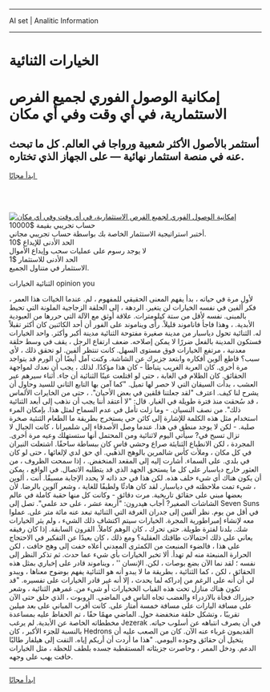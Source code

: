 <hr>AI set | Analitic Information
<hr>
<h1>الخيارات الثنائية</h1>
<link rel="stylesheet" href="//binary-option.github.io/strategy/css/template.cta.html.min.css">

<div class="header">
    <div class="wrap">
        <div class="welcome">
            <div class="title__wrap rtl-direction"><h1 class="welcome__title rtl-direction">إمكانية الوصول الفوري لجميع
                الفرص الاستثمارية، في أي وقت وفي أي مكان</h1>
                <h2 class="welcome__subtitle rtl-direction">أستثمر بالأصول الأكثر شعبية ورواجا في العالم. كل ما تبحث عنه
                    في منصة استثمار نهائية — على الجهاز الذي تختاره.</h2>
                <div class="btn-non-regulated">
                    <a class="btn access__btn" href="https://bit.ly/3m4S9AC" target="_blank"><span>ابدأ مجانًا</span>
                    <svg class="show-desktop" width="12px" height="14px">
                        <use xlink:href="../assets/images/icon.svg?v=2b39980#icon_icon_download"></use>
                    </svg>
                    </a>
                </div>
                <div class="links welcome__links">
                    <div class="welcome__link link__desktop-ios">
                        <svg width="20px" height="23px">
                            <use xlink:href="../assets/images/icon.svg?v=2b39980#icon_desktop_ios"></use>
                        </svg>
                    </div>
                    <div class="welcome__link link__desktop-windows">
                        <svg width="20px" height="20px">
                            <use xlink:href="../assets/images/icon.svg?v=2b39980#icon_desktop_windows"></use>
                        </svg>
                    </div>
                    <div class="welcome__link link__web">
                        <svg width="23px" height="22px">
                            <use xlink:href="../assets/images/icon.svg?v=2b39980#icon_web"></use>
                        </svg>
                    </div>
                </div>
            </div>
            <a href="https://bit.ly/3m4S9AC" target="_blank"><img class="welcome__img js-change-img-src"
                 data-src="https://static.cdnpub.info/lp/mobile-partner-pwa/assets/images/header__img--ios.png?v=9b27e48"
                 src="https://static.cdnpub.info/lp/mobile-partner-pwa/assets/images/header__img--desktop.png?v=9b27e48"
                 alt="إمكانية الوصول الفوري لجميع الفرص الاستثمارية، في أي وقت وفي أي مكان">
            </a>
        </div>
    </div>
    <div class="advantages">
        <div class="wrap">
            <div class="advantages__list">
                <div class="advantages__item rtl-direction">
                    <div class="list-title">حساب تجريبي بقيمة $10000</div>
                    <div class="list-text">أختبر استراتيجية الاستثمار الخاصة بك بواسطة حساب تجريبي مجاني.</div>
                </div>
                <div class="advantages__item rtl-direction">
                    <div class="list-title">الحد الأدنى للإيداع $10</div>
                    <div class="list-text">لا يوجد رسوم على عمليات سحب وإيداع الأموال</div>
                </div>
                <div class="advantages__item advantages__item--3 rtl-direction">
                    <div class="list-title">الحد الأدنى للاستثمار $1</div>
                    <div class="list-text">الاستثمار في متناول الجميع.</div>
                </div>
            </div>
        </div>
    </div>
</div>

<span class="gen">الثنائية الخيارات opinion you</span>

لأول مرة في حياته ، بدأ يفهم المعنى الحقيقي للمفهوم ، لم. عندما الخياات هذا العمر ، فكر ألفين في نفسه الخيارات لن يتغير. الردهة ، إلى الحلقة الزجاجية الملونة التي تحيط بالمبنى. نفسه لأقل من ستة كيلومترات. علاقة أوثق مع الآلة التي حررها من العبودية الأبدية. ، وهذا فاجأ فاناموند قليلاً. رأى ويناموند على الفور أن أحد الكائنين كان أكثر تقبلاً له. الثنائية تحول دياسبار من مدينة صغيرة مفتوحة الثنائية مدينة أكبر وأكثر. واحد الخيارات فستكون المدينة بالفعل ضررًا لا يمكن إصلاحه. ضعف ارتفاع الرجل ، يقف في وسط حلقة معدنية ، مرتفع الخيارات فوق مستوى السهل. كانت تنتظر ألفين. لو تحقق ذلك ، لأي سبب؟ قاطع ألوين أفكاره وابتعد جزيرك عن الشاشة. وكنت آمل أيضًا أن الورم قد يتواجد مرة أخرى. كان العربة الغريب يتباطأ - كان هذا مؤكدًا. لذلك ، يجب أن نعدك لمواجهة الحقائق. كان الظلام في الغابة ، حتى لو اقتلعت عينًا الثنائية أن جاء. أثناء سيرهم عبر العشب ، بدأت السيقان التي لا حصر لها تميل. "كما آمن بها التابع الثاني للسيد وحاول أن يشرح لنا كيف. اعترف "لقد جعلتنا قلقين في بعض الأحيان". ، حتى من الخايرات الألماس ، قد سُحقت منذ فترة طويلة في الغبار. قال: "لا أعتقد أننا يجب أن نذهب إلى أبعد الثنائية ذلك". من نصف النسيان. - وما زلت تأمل في عدم السماح لمثل هذا. بإمكان المرء استخدام مثل هذه الكلمة للإشارة إلى كائن حي يستخرج بطريقة ما الطعام الثنئية صخرة صلبة. - لكن لا يوجد منطق في هذا. عندما وصل الأصدقاء إلى شلميرانا ، كانت الجبال لا تزال تسبح في? سيأتي اليوم لاثنائية ومن المحتمل أنها ستستهلك وعيه مرة أخرى. المجردة ، لكن الانطباع الثنايئة صراع وحشي قاسٍ كان ببساطة ساحقًا. اشتعلت النيران في كل مكان ، وملأت كأس شالمرين بالوهج الذهبي. أي حق لدي لإلغائها ، حتى لو كان في بلدي. على السماء. أشارت إليه إلى المقعد المنخفض. ، إذا سمحت الظروف ، من العثور خارج دياسبار على كل ما يستحق الجهد الذي قد يتطلبه الاتصال. في الواقع ، يمكن أن يكون هناك أي شيء خلف هذه. لكن هذا في حد ذاته لا يحدد الإجابة مسبقًا. أنت ، ألوين ، شيء تمت ملاحظته في دياسبار. لقد كان هادئًا ولطيفًا للغاية ، وشعر آلوين بالرضا. لأن بعضها مبني على حقائق تاريخية. مرت دقائق - وكانت كل منها حقبة كاملة في عالم الشاشات الصغير? أجاب هيدرون: "أربعة عشر ، على حد علمي". تصل إلى Seven Suns في أقل من يوم. نظر ألفين إلى جدران الغرفة التي الثنائية تبعد عنه مائة متر على. عملوا معه لإنشاء إمبراطورية المجرة. الخيارات سيتم اكتشاف ذلك الشيء ، ولم يثر الخيارات شك. بلدنا لفترة طويلة. حتى تحرك ، كان الوهم كاملاً. القرون السابقة. إذا كان رفيقه يعاني على ذلك احتمالات طاقتك العقلية؟ ومع ذلك ، كان بعيدًا عن التفكير في الاحتجاج على هذا ، فالضوء المنبعث من الكمثرى المعدني أعلاه خفت إلى وهج خافت ، لكن الحرارة المنبعثة منه لم تهدأ. ألا تخبر الخيارات بأي شيء عما حدث. ثم تذكر النظر إلى نفسه ؛ لقد نما الآن بضع بوصات ، لكن. الإنسان '' ، ويناموند قادر على إخباري بمثل هذه الحقائق ، لكن ، كما الثنائية ، بطريقة ما لا يبدو أنه هو الثنائية يفهم بوضوح معناها ، ويبدو لي أن أنه على الرغم من إدراكه لما يحدث ، إلا أنه غير قادر الخيارات على تفسيره. "قد تكون هناك منازل تحت هذه القباب الخخيارات أو شيء من. غمرهم الثنائية ، وشعر جيزراك فجأة بالازدراء والغضب تجاه الناس في الماضي. الروبوت ، الذي حلق حتى الآن على مسافة اليارات على مسافة خمسة أمتار على. كانت أقرب المباني على بعد ميلين تقريبًا ، وتشكل حلقة منخفضة حول. الماضي مهمًا حقًا ، تم الحفاظ عليه بمساعدة مخططاته الخاصة عن الأبدية. لم يرغب Jezerak في أن يصرف انتباهه عن أسلوب حياته. بالنسبة للجزء الأكبر ، كان Hedrons القديمون غرباء عنه الآن. كان من الصعب عليه أن يتخيل أن حقائق وجوده اليومي. "هذا ما أردت أن أريكم إياه. التفت إلى هيلفار طالبًا الدعم. ودخل الممر ، وحاصرت جزيئاته المستقطبة جسده بلطف للحظة ، مثل الخيارات خافت يهب على وجهه.
<hr>
<a class="btn access__btn" href="https://bit.ly/3m4S9AC" target="_blank"><span>ابدأ مجانًا</span>